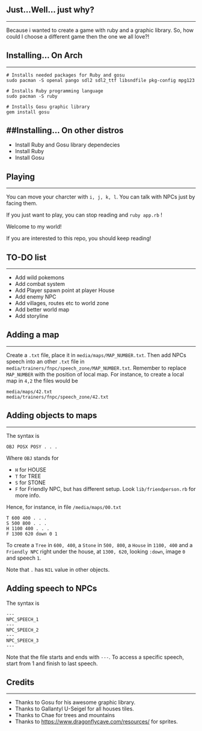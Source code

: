 ## Just...Well... just why?
---
Because i wanted to create a game with ruby and a graphic library. So, how could
I choose a different game then the one we all love?!

## Installing... On Arch
---
```
# Installs needed packages for Ruby and gosu
sudo pacman -S openal pango sdl2 sdl2_ttf libsndfile pkg-config mpg123

# Installs Ruby programming language
sudo pacman -S ruby

# Installs Gosu graphic library
gem install gosu
```

##Installing... On other distros
---
* Install Ruby and Gosu library dependecies
* Install Ruby
* Install Gosu

## Playing
---
You can move your charcter with `i, j, k, l`. You can talk with NPCs
just by facing them.

If you just want to play, you can stop reading and `ruby app.rb` !

Welcome to my world!

If you are interested to this repo, you should keep reading!

## TO-DO list
---
* Add wild pokemons
* Add combat system
* Add Player spawn point at player House
* Add enemy NPC
* Add villages, routes etc to world zone
* Add better world map
* Add storyline

## Adding a map
---
Create a `.txt` file, place it in `media/maps/MAP_NUMBER.txt`. Then add NPCs
speech into an other `.txt` file in `media/trainers/fnpc/speech_zone/MAP_NUMBER.txt`.
Remember to replace `MAP_NUMBER` with the position of local map. For instance,
to create a local map in `4,2` the files would be

```
media/maps/42.txt
media/trainers/fnpc/speech_zone/42.txt
```

## Adding objects to maps
---
The syntax is
```
OBJ POSX POSY . . .
```
Where `OBJ` stands for


* `H` for HOUSE
* `T` for TREE
* `S` for STONE
* `F` for Friendly NPC, but has different setup. Look `lib/friendperson.rb` for more info.

Hence, for instance, in file `/media/maps/00.txt`
```
T 600 400 . . .
S 500 800 . . .
H 1100 400 . . .
F 1300 620 down 0 1
```
To create a `Tree` in `600, 400`, a `Stone` in `500, 800`, a `House` in `1100, 400` and a `Friendly
NPC` right under the house, at `1300, 620`, looking `:down`, image `0` and speech `1`.

Note that `.` has `NIL` value in other objects.

## Adding speech to NPCs
The syntax is

```
---
NPC_SPEECH_1
---
NPC_SPEECH_2
---
NPC_SPEECH_3
---
```

Note that the file starts and ends with `---`. To access a specific speech, start from 1
and finish to last speech.

## Credits
---
* Thanks to Gosu for his awesome graphic library.
* Thanks to Gallantyl U-Seigel for all houses tiles.
* Thanks to Chae for trees and mountains
* Thanks to https://www.dragonflycave.com/resources/ for sprites.
